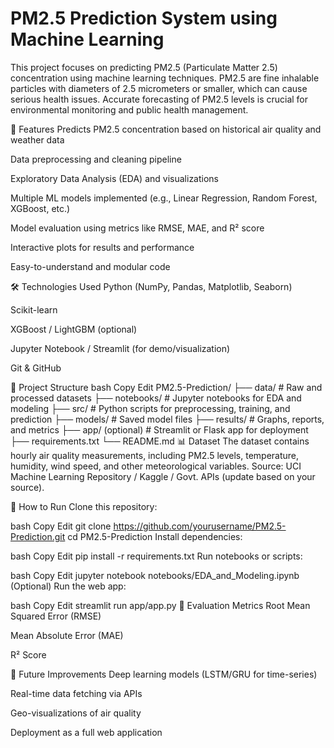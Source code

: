 # PM2.5 Prediction System using Machine Learning
This project focuses on predicting PM2.5 (Particulate Matter 2.5) concentration using machine learning techniques. PM2.5 are fine inhalable particles with diameters of 2.5 micrometers or smaller, which can cause serious health issues. Accurate forecasting of PM2.5 levels is crucial for environmental monitoring and public health management.

📌 Features
Predicts PM2.5 concentration based on historical air quality and weather data

Data preprocessing and cleaning pipeline

Exploratory Data Analysis (EDA) and visualizations

Multiple ML models implemented (e.g., Linear Regression, Random Forest, XGBoost, etc.)

Model evaluation using metrics like RMSE, MAE, and R² score

Interactive plots for results and performance

Easy-to-understand and modular code

🛠 Technologies Used
Python (NumPy, Pandas, Matplotlib, Seaborn)

Scikit-learn

XGBoost / LightGBM (optional)

Jupyter Notebook / Streamlit (for demo/visualization)

Git & GitHub

📂 Project Structure
bash
Copy
Edit
PM2.5-Prediction/
├── data/               # Raw and processed datasets
├── notebooks/          # Jupyter notebooks for EDA and modeling
├── src/                # Python scripts for preprocessing, training, and prediction
├── models/             # Saved model files
├── results/            # Graphs, reports, and metrics
├── app/ (optional)     # Streamlit or Flask app for deployment
├── requirements.txt
└── README.md
📊 Dataset
The dataset contains hourly air quality measurements, including PM2.5 levels, temperature, humidity, wind speed, and other meteorological variables.
Source: UCI Machine Learning Repository / Kaggle / Govt. APIs (update based on your source).

🚀 How to Run
Clone this repository:

bash
Copy
Edit
git clone https://github.com/yourusername/PM2.5-Prediction.git
cd PM2.5-Prediction
Install dependencies:

bash
Copy
Edit
pip install -r requirements.txt
Run notebooks or scripts:

bash
Copy
Edit
jupyter notebook notebooks/EDA_and_Modeling.ipynb
(Optional) Run the web app:

bash
Copy
Edit
streamlit run app/app.py
🧪 Evaluation Metrics
Root Mean Squared Error (RMSE)

Mean Absolute Error (MAE)

R² Score

🧠 Future Improvements
Deep learning models (LSTM/GRU for time-series)

Real-time data fetching via APIs

Geo-visualizations of air quality

Deployment as a full web application
